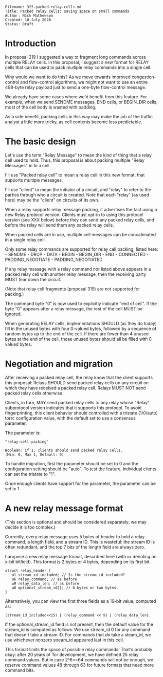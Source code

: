 ```
Filename: 325-packed-relay-cells.md
Title: Packed relay cells: saving space on small commands
Author: Nick Mathewson
Created: 10 July 2020
Status: Draft
```

# Introduction

In proposal 319 I suggested a way to fragment long commands across
multiple RELAY cells.  In this proposal, I suggest a new format for
RELAY cells that can be used to pack multiple relay commands into a
single cell.

Why would we want to do this?  As we move towards improved
congestion-control and flow-control algorithms, we might not want to
use an entire 498-byte relay payload just to send a one-byte
flow-control message.

We already have some cases where we'd benefit from this feature.
For example, when we send SENDME messages, END cells, or BEGIN_DIR
cells, most of the cell body is wasted with padding.

As a side benefit, packing cells in this way may make the job of the
traffic analyst a little more tricky, as cell contents become less
predictable.

# The basic design

Let's use the term "Relay Message" to mean the kind of thing that a
relay cell used to hold.  Thus, this proposal is about packing
multiple "Relay Messages" in to a cell.

I'll use "Packed relay cell" to mean a relay cell in this new
format, that supports multiple messages.

I'll use "client" to mean the initiator of a circuit, and "relay" to
refer to the parties through who a circuit is created.  Note that
each "relay" (as used here) may be the "client" on circuits of its own.

When a relay supports relay message packing, it advertises the fact
using a new Relay protocol version.  Clients must opt-in to using
this protocol version (see XXX below) before they can send any
packed relay cells, and before the relay will send them any packed
relay cells.

When packed cells are in use, multiple cell messages can be
concatenated in a single relay cell.

Only some relay commands are supported for relay cell packing,
listed here:
      - SENDME
      - DROP
      - DATA
      - BEGIN
      - BEGIN_DIR
      - END
      - CONNECTED
      - PADDING_NEGOTIATE
      - PADDING_NEGOTIATED

If any relay message with a relay command _not_ listed above appears
in a packed relay cell with another relay message, then the
receiving party MUST tear down the circuit.

(Note that relay cell fragments (proposal 319) are not supported for
packing.)

The command byte "0" is now used to explicitly indicate "end of
cell".  If the byte "0" appears after a relay message, the rest of
the cell MUST be ignored.

When generating RELAY cells, implementations SHOULD (as they do
today) fill in the unused bytes with four 0-valued bytes, followed by
a sequence of random bytes up to the end of the cell.  If there are
fewer than 4 unused bytes at the end of the cell, those unused bytes
should all be filled with 0-valued bytes.

# Negotiation and migration

After receiving a packed relay cell, the relay know that the client
supports this proposal: Relays SHOULD send packed relay
cells on any circuit on which they have received a packed relay
cell.  Relays MUST NOT send packed relay cells otherwise.

Clients, in turn, MAY send packed relay cells to any relay whose
"Relay" subprotocol version indicates that it supports this
protocol.  To avoid fingerprinting, this client behavior should
controlled with a tristate (1/0/auto) torrc configuration value,
with the default set to use a consensus parameter.

The parameter is:

    "relay-cell-packing"

    Boolean: if 1, clients should send packed relay cells.
    (Min: 0, Max 1, Default: 0)

To handle migration, first the parameter should be set to 0 and the
configuration setting should be "auto".  To test the feature, individual
clients can set the tristate to "1".

Once enough clients have support for the parameter, the parameter
can be set to 1.


# A new relay message format

(This section is optional and should be considered separately; we
may decide it is too complex.)

Currently, every relay message uses 5 bytes of header to hold a
relay command, a length field, and a stream ID.  This is wasteful:
the stream ID is often redundant, and the top 7 bits of the length
field are always zero.

I propose a new relay message format, described here (with `ux`
denoting an x-bit bitfield).  This format is 2 bytes or 4 bytes,
depending on its first bit.

    struct relay_header {
       u1 stream_id_included; // Is the stream_id included?
       u6 relay_command; // as before
       u9 relay_data_len; // as before
       u8 optional_stream_id[]; // 0 bytes or two bytes.
    }

Alternatively, you can view the first three fields as a 16-bit
value, computed as:

    (stream_id_included<<15) | (relay_command << 9) | (relay_data_len).

If the optional_stream_id field is not present, then the default
value for the stream_id is computed as follows.  We use stream_id 0
for any command that doesn't take a stream ID.  For commands that
_do_ take a steam_id, we use whichever nonzero stream_id appeared
last in this cell.

This format limits the space of possible relay commands.  That's
probably okay: after 20 years of Tor development, we have defined 25
relay command values.  But in case 2^6==64 commands will not be
enough, we reserve command values 48 through 63 for future formats
that need more command bits.

